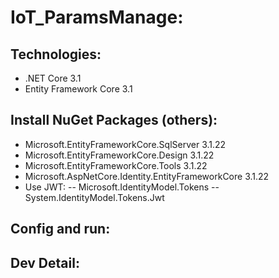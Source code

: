 # IoT_ParamsManage:
## Technologies:
- .NET Core 3.1
- Entity Framework Core 3.1

## Install NuGet Packages (others):
- Microsoft.EntityFrameworkCore.SqlServer 3.1.22
- Microsoft.EntityFrameworkCore.Design 3.1.22
- Microsoft.EntityFrameworkCore.Tools 3.1.22
- Microsoft.AspNetCore.Identity.EntityFrameworkCore 3.1.22
- Use JWT:
 -- Microsoft.IdentityModel.Tokens
 -- System.IdentityModel.Tokens.Jwt


## Config and run:

## Dev Detail:
